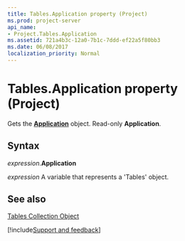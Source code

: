 ```yaml
---
title: Tables.Application property (Project)
ms.prod: project-server
api_name:
- Project.Tables.Application
ms.assetid: 721a4b3c-12a0-7b1c-7ddd-ef22a5f80bb3
ms.date: 06/08/2017
localization_priority: Normal
---
```



# Tables.Application property (Project)

Gets the  **[Application](Project.Application.md)** object. Read-only **Application**.


## Syntax

_expression_.**Application**

_expression_ A variable that represents a 'Tables' object.


## See also


[Tables Collection Object](Project.tables.md)

[!include[Support and feedback](~/includes/feedback-boilerplate.md)]